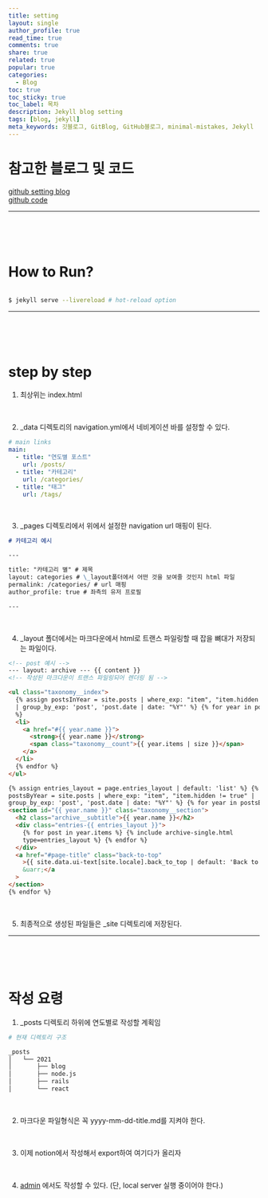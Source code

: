 ```yaml
---
title: setting
layout: single
author_profile: true
read_time: true
comments: true
share: true
related: true
popular: true
categories:
  - Blog
toc: true
toc_sticky: true
toc_label: 목차
description: Jekyll blog setting
tags: [blog, jekyll]
meta_keywords: 깃블로그, GitBlog, GitHub블로그, minimal-mistakes, Jekyll
---
```


# 참고한 블로그 및 코드

[github setting blog](https://honbabzone.com/jekyll/start-gitHubBlog/)  
[github code](https://github.com/Itsbeenalongday/7271kim.github.com)

---

<br/>
<br/>
<br/>

# How to Run?

```bash

$ jekyll serve --livereload # hot-reload option

```

---

<br/>
<br/>
<br/>

# step by step

1. 최상위는 index.html

<br/>

2. \_data 디렉토리의 navigation.yml에서 네비게이션 바를 설정할 수 있다.

```yml
# main links
main:
  - title: "연도별 포스트"
    url: /posts/
  - title: "카테고리"
    url: /categories/
  - title: "태그"
    url: /tags/
```

<br/>

3. \_pages 디렉토리에서 위에서 설정한 navigation url 매핑이 된다.

```markdown
# 카테고리 예시

---

title: "카테고리 별" # 제목
layout: categories # \_layout폴더에서 어떤 것을 보여줄 것인지 html 파일
permalink: /categories/ # url 매핑
author_profile: true # 좌측의 유저 프로필

---
```

<br/>

4. \_layout 폴더에서는 마크다운에서 html로 트랜스 파일링할 때 잡을 뼈대가 저장되는 파일이다.

```html
<!-- post 예시 -->
--- layout: archive --- {{ content }}
<!-- 작성된 마크다운이 트랜스 파일링되어 렌더링 됨 -->

<ul class="taxonomy__index">
  {% assign postsInYear = site.posts | where_exp: "item", "item.hidden != true"
  | group_by_exp: 'post', 'post.date | date: "%Y"' %} {% for year in postsInYear
  %}
  <li>
    <a href="#{{ year.name }}">
      <strong>{{ year.name }}</strong>
      <span class="taxonomy__count">{{ year.items | size }}</span>
    </a>
  </li>
  {% endfor %}
</ul>

{% assign entries_layout = page.entries_layout | default: 'list' %} {% assign
postsByYear = site.posts | where_exp: "item", "item.hidden != true" |
group_by_exp: 'post', 'post.date | date: "%Y"' %} {% for year in postsByYear %}
<section id="{{ year.name }}" class="taxonomy__section">
  <h2 class="archive__subtitle">{{ year.name }}</h2>
  <div class="entries-{{ entries_layout }}">
    {% for post in year.items %} {% include archive-single.html
    type=entries_layout %} {% endfor %}
  </div>
  <a href="#page-title" class="back-to-top"
    >{{ site.data.ui-text[site.locale].back_to_top | default: 'Back to Top' }}
    &uarr;</a
  >
</section>
{% endfor %}
```

<br/>

5. 최종적으로 생성된 파일들은 \_site 디렉토리에 저장된다.

---

<br/>
<br/>
<br/>

# 작성 요령

1. \_posts 디렉토리 하위에 연도별로 작성할 계획임

```bash
# 현재 디렉토리 구조

_posts
│   └── 2021
│       ├── blog
│       ├── node.js
│       ├── rails
│       └── react
```

<br/>

2. 마크다운 파일형식은 꼭 yyyy-mm-dd-title.md를 지켜야 한다.

<br/>

3. 이제 notion에서 작성해서 export하여 여기다가 올리자

<br/>

4. [admin](localhost:4000/admin) 에서도 작성할 수 있다. (단, local server 실행 중이어야 한다.)
